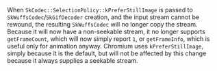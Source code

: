 When `SkCodec::SelectionPolicy::kPreferStillImage` is passed to `SkWuffsCodec`/`SkGifDecoder`
creation, and the input stream cannot be rewound, the resulting `SkWuffsCodec` will no longer copy
the stream. Because it will now have a non-seekable stream, it no longer supports `getFrameCount`,
which will now simply report `1`, or `getFrameInfo`, which is useful only for animation anyway.
Chromium uses `kPreferStillImage`, simply because it is the default, but will not be affected by
this change because it always supplies a seekable stream.
